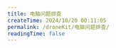 ```yaml
---
title: 电脑问题排查
createTime: 2024/10/20 00:11:05
permalink: /droneKit/电脑问题排查/
readingTime: false
---
```

